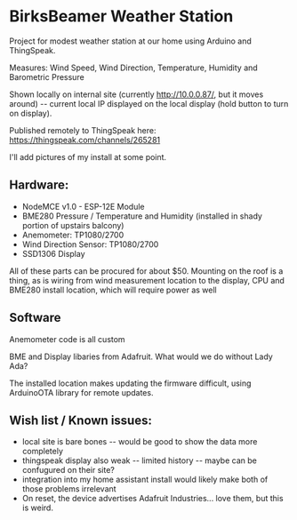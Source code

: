 # BirksBeamer Weather Station

Project for modest weather station at our home using Arduino and ThingSpeak. 

Measures: Wind Speed, Wind Direction, Temperature, Humidity and Barometric Pressure

Shown locally on internal site (currently http://10.0.0.87/, but it moves around) -- current local IP displayed on the local display (hold button to turn on display).

Published remotely to ThingSpeak here: https://thingspeak.com/channels/265281

I'll add pictures of my install at some point.

## Hardware: 
  * NodeMCE v1.0 - ESP-12E Module
  * BME280 Pressure / Temperature and Humidity (installed in shady portion of upstairs balcony)
  * Anemometer:  TP1080/2700 
  * Wind Direction Sensor: TP1080/2700
  * SSD1306 Display
  
All of these parts can be procured for about $50.  Mounting on the roof is a thing, as is wiring from
wind measurement location to the display, CPU and BME280 install location, which will require power as well

## Software 
Anemometer code is all custom

BME and Display libaries from Adafruit.  What would we do without Lady Ada?

The installed location makes updating the firmware difficult, using ArduinoOTA library for remote updates.

## Wish list / Known issues:
* local site is bare bones -- would be good to show the data more completely
* thingspeak display also weak -- limited history -- maybe can be confugured on their site?
* integration into my home assistant install would likely make both of those problems irrelevant
* On reset, the device advertises Adafruit Industries... love them, but this is weird.
  
